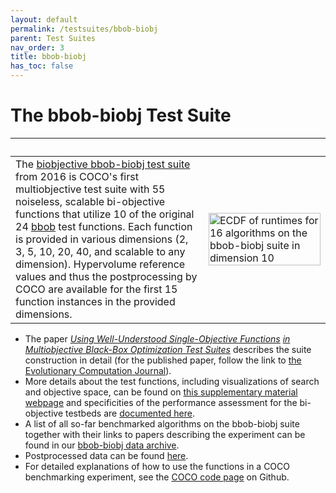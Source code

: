 ```yaml
---
layout: default
permalink: /testsuites/bbob-biobj
parent: Test Suites
nav_order: 3
title: bbob-biobj
has_toc: false
---
```



# The bbob-biobj Test Suite

|   | &nbsp;&nbsp;&nbsp;&nbsp;&nbsp;&nbsp;&nbsp;&nbsp;&nbsp;&nbsp;&nbsp;&nbsp;&nbsp;&nbsp;&nbsp;&nbsp;&nbsp;&nbsp;&nbsp;&nbsp;&nbsp;&nbsp;&nbsp;&nbsp;&nbsp;&nbsp;&nbsp;&nbsp;&nbsp;&nbsp;&nbsp;&nbsp;&nbsp;&nbsp;&nbsp;&nbsp; |
|---|---|
| The [biobjective bbob-biobj test suite](https://hal.inria.fr/hal-01296987) from 2016 is COCO's first multiobjective test suite with 55 noiseless, scalable bi-objective functions that utilize 10 of the original 24 <a href="bbob">bbob</a> test functions. Each function is provided in various dimensions (2, 3, 5, 10, 20, 40, and scalable to any dimension). Hypervolume reference values and thus the postprocessing by COCO are available for the first 15 function instances in the provided dimensions.| <img align="top" position="relative" src="https://numbbo.github.io/ppdata-archive/bbob-biobj/2016/pprldmany_10D_noiselessall.svg" alt="ECDF of runtimes for 16 algorithms on the bbob-biobj suite in dimension 10" width="100%"/>|

- The paper [_Using Well-Understood Single-Objective Functions_][1] [_in Multiobjective Black-Box Optimization Test Suites_][1] describes the suite construction in detail (for the published paper, follow the link to [the Evolutionary Computation Journal](https://direct.mit.edu/evco/article/30/2/165/107813/Using-Well-Understood-Single-Objective-Functions)).
- More details about the test functions, including visualizations of search and objective space, can be found on <a href="https://numbbo.github.io/bbob-biobj/">this supplementary material webpage</a> and specificities of the performance assessment for the bi-objective testbeds are <a href="https://arxiv.org/abs/1605.01746">documented here</a>.
- A list of all so-far benchmarked algorithms on the bbob-biobj suite together with their links to papers describing the experiment can be found in our <a href="https://numbbo.github.io/data-archive/bbob-biobj/">bbob-biobj data archive</a>.
- Postprocessed data can be found <a href="https://numbbo.github.io/ppdata-archive">here</a>.
- For detailed explanations of how to use the functions in a COCO benchmarking experiment, see the <a href="https://github.com/numbbo/coco">COCO code page</a> on Github. 

[1]: https://hal.inria.fr/hal-01296987

<link rel="stylesheet" href="{{ '/assets/css/custom.css' | relative_url }}"/>

